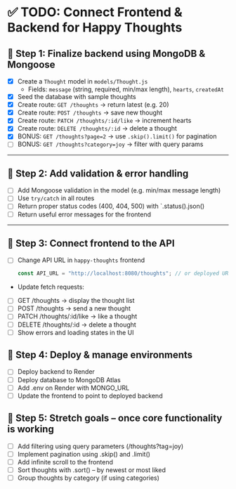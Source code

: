 # ✅ TODO: Connect Frontend & Backend for Happy Thoughts

## 🥇 Step 1: Finalize backend using MongoDB & Mongoose

- [x] Create a `Thought` model in `models/Thought.js`
  - Fields: `message` (string, required, min/max length), `hearts`, `createdAt`
- [x] Seed the database with sample thoughts
- [x] Create route: `GET /thoughts` → return latest (e.g. 20)
- [x] Create route: `POST /thoughts` → save new thought
- [x] Create route: `PATCH /thoughts/:id/like` → increment hearts
- [x] Create route: `DELETE /thoughts/:id` → delete a thought
- [x] BONUS: `GET /thoughts?page=2` → use `.skip().limit()` for pagination
- [ ] BONUS: `GET /thoughts?category=joy` → filter with query params

---

## 🥈 Step 2: Add validation & error handling

- [ ] Add Mongoose validation in the model (e.g. min/max message length)
- [ ] Use `try/catch` in all routes
- [ ] Return proper status codes (400, 404, 500) with `.status().json()
- [ ] Return useful error messages for the frontend

---

## 🥉 Step 3: Connect frontend to the API

- [ ] Change API URL in `happy-thoughts` frontend
  ```js
  const API_URL = "http://localhost:8080/thoughts"; // or deployed URL
  ```
- Update fetch requests:
- [ ] GET /thoughts → display the thought list
- [ ] POST /thoughts → send a new thought
- [ ] PATCH /thoughts/:id/like → like a thought
- [ ] DELETE /thoughts/:id → delete a thought
- [ ] Show errors and loading states in the UI

## 🏁 Step 4: Deploy & manage environments

- [ ] Deploy backend to Render
- [ ] Deploy database to MongoDB Atlas
- [ ] Add .env on Render with MONGO_URL
- [ ] Update the frontend to point to deployed backend

## 🌈 Step 5: Stretch goals – once core functionality is working

- [ ] Add filtering using query parameters (/thoughts?tag=joy)
- [ ] Implement pagination using .skip() and .limit()
- [ ] Add infinite scroll to the frontend
- [ ] Sort thoughts with .sort() – by newest or most liked
- [ ] Group thoughts by category (if using categories)
